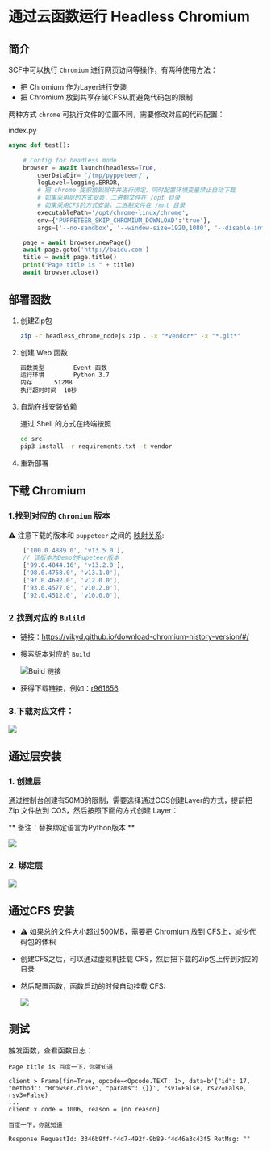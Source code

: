 # 通过云函数运行 Headless Chromium


## 简介

SCF中可以执行 `Chromium` 进行网页访问等操作，有两种使用方法：

- 把 Chromium 作为Layer进行安装
- 把 Chromium 放到共享存储CFS从而避免代码包的限制

两种方式 `chrome` 可执行文件的位置不同，需要修改对应的代码配置：

index.py

```python
async def test():
    
    # Config for headless mode
    browser = await launch(headless=True, 
        userDataDir= '/tmp/pyppeteer/', 
        logLevel=logging.ERROR, 
        # 把 chrome 提前放到层中并进行绑定，同时配置环境变量禁止自动下载
        # 如果采用层的方式安装，二进制文件在 /opt 目录
        # 如果采用CFS的方式安装，二进制文件在 /mnt 目录
        executablePath='/opt/chrome-linux/chrome', 
        env={'PUPPETEER_SKIP_CHROMIUM_DOWNLOAD':'true'}, 
        args=['--no-sandbox', '--window-size=1920,1080', '--disable-infobars'])

    page = await browser.newPage()
    await page.goto('http://baidu.com')
    title = await page.title()
    print("Page title is " + title)
    await browser.close()
```

## 部署函数

1. 创建Zip包

    ```bash
    zip -r headless_chrome_nodejs.zip . -x "*vendor*" -x "*.git*"
    ```
2. 创建 Web 函数

    ```bash
    函数类型	    Event 函数
    运行环境	    Python 3.7
    内存	    512MB
    执行超时时间  10秒
    ```

3. 自动在线安装依赖

    通过 Shell 的方式在终端按照

    ```bash
    cd src
    pip3 install -r requirements.txt -t vendor
    ```
4. 重新部署

## 下载 Chromium

### 1.找到对应的 `Chromium` 版本

⚠️ 注意下载的版本和 `puppeteer` 之间的 [映射关系](https://github.com/puppeteer/puppeteer/blob/main/versions.js):

```js
    ['100.0.4889.0', 'v13.5.0'],
    // 该版本为Demo的Pupeteer版本
    ['99.0.4844.16', 'v13.2.0'],
    ['98.0.4758.0', 'v13.1.0'],
    ['97.0.4692.0', 'v12.0.0'],
    ['93.0.4577.0', 'v10.2.0'],
    ['92.0.4512.0', 'v10.0.0'],
```

### 2.找到对应的 `Bulild` 

- 链接：https://vikyd.github.io/download-chromium-history-version/#/
- 搜索版本对应的 `Build`

  ![Build 链接](https://user-images.githubusercontent.com/251222/158581688-b5a390aa-e969-4181-a8cc-428c65bf839a.png)

- 获得下载链接，例如：[r961656](https://www.googleapis.com/download/storage/v1/b/chromium-browser-snapshots/o/Linux_x64%2F961656%2Fchrome-linux.zip)

### 3.下载对应文件：

![](https://user-images.githubusercontent.com/251222/158582196-fb7c90bc-75b0-40f1-9d3a-cbf78611781f.png)


## 通过层安装

### 1. 创建层

通过控制台创建有50MB的限制，需要选择通过COS创建Layer的方式，提前把 Zip 文件放到 COS，然后按照下面的方式创建 Layer：

** 备注：替换绑定语言为Python版本 ** 

![](https://user-images.githubusercontent.com/251222/158583758-530e1d1d-41a1-4e38-82c4-3eb1f6c59aa3.png)

### 2. 绑定层

![](https://user-images.githubusercontent.com/251222/158590530-f592f3d2-a47a-421b-bc5d-230c963178a4.png)


## 通过CFS 安装

- ⚠️ 如果总的文件大小超过500MB，需要把 Chromium 放到 CFS上，减少代码包的体积
- 创建CFS之后，可以通过虚拟机挂载 CFS，然后把下载的Zip包上传到对应的目录
- 然后配置函数，函数启动的时候自动挂载 CFS:

  ![](https://user-images.githubusercontent.com/251222/158591094-ef6d5595-ee95-4594-b99c-0e85ee98e1d8.png)

## 测试

触发函数，查看函数日志：

```
Page title is 百度一下，你就知道

client > Frame(fin=True, opcode=<Opcode.TEXT: 1>, data=b'{"id": 17, "method": "Browser.close", "params": {}}', rsv1=False, rsv2=False, rsv3=False)
...
client x code = 1006, reason = [no reason]

百度一下，你就知道

Response RequestId: 3346b9ff-f4d7-492f-9b89-f4d46a3c43f5 RetMsg: ""
```